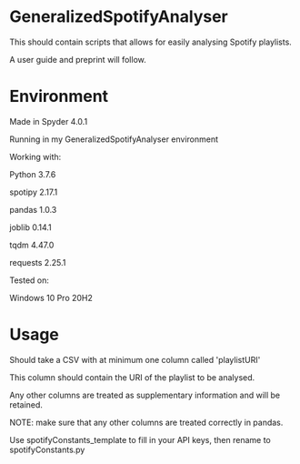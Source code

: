 # GeneralizedSpotifyAnalyser
 This should contain scripts that allows for easily analysing Spotify playlists.
 
 A user guide and preprint will follow.
 
# Environment
 Made in Spyder 4.0.1
 
 Running in my GeneralizedSpotifyAnalyser environment
 
 Working with:
 
 Python 3.7.6
 
 spotipy 2.17.1
 
 pandas 1.0.3
 
 joblib 0.14.1
 
 tqdm 4.47.0
 
 requests 2.25.1
 
 Tested on:
 
 Windows 10 Pro 20H2
 
# Usage
 Should take a CSV with at minimum one column called 'playlistURI'
 
 This column should contain the URI of the playlist to be analysed.
 
 Any other columns are treated as supplementary information and will be retained.
 
 NOTE: make sure that any other columns are treated correctly in pandas.
 
 Use spotifyConstants_template to fill in your API keys, then rename to spotifyConstants.py
 
